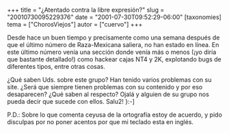 +++
title = "¿Atentado contra la libre expresión?"
slug = "20010730095229376"
date = "2001-07-30T09:52:29-06:00"
[taxonomies]
tema = ["ChorosViejos"]
autor = ["cuervo"]
+++

Desde hace un buen tiempo y precisamente como una semana después de que
el último número de Raza-Mexicana saliera, no han estado en línea. En
este último número venía una sección donde venía más o menos (¡yo diría
que bastante detallado!) como hackear cajas NT4 y 2K, explotando bugs de
diferentes tipos, entre otras cosas.

¿Qué saben Uds. sobre este grupo?
Han tenido varios problemas con su site.
¿Será que siempre tienen problemas con su contenido y por eso
desaparecen?
¿Qué saben al respecto?
Ojalá y alguien de su grupo nos pueda decir que sucede con ellos.
Salu2! }:-\]

P.D.: Sobre lo que comenta ceyusa de la ortografía estoy de acuerdo, y
pido disculpas por no poner acentos por que mi teclado esta en inglés.
